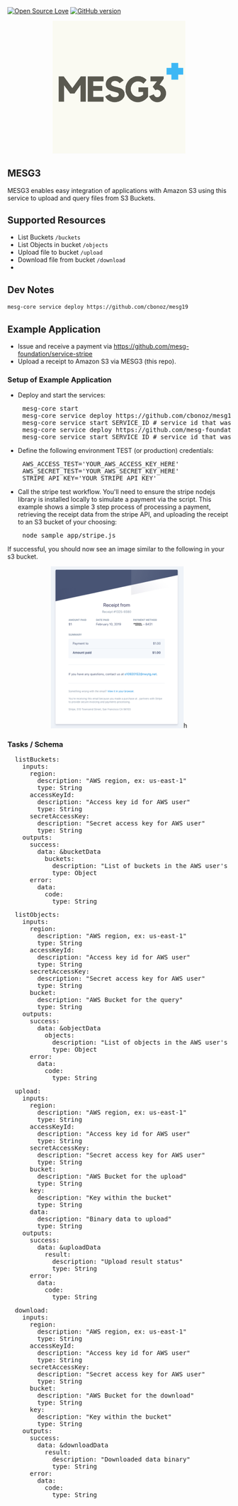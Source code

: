 [![Open Source Love](https://badges.frapsoft.com/os/mit/mit.svg?v=102)](https://github.com/ellerbrock/open-source-badge/)
[![GitHub version](https://badge.fury.io/gh/boennemann%2Fbadges.svg)](http://badge.fury.io/gh/boennemann%2Fbadges)

<div align="center">
    <img width="300" src="./img/mesg3.png"/>
</div>

MESG3
---

MESG3 enables easy integration of applications with Amazon S3 using this service to upload and query files from S3 Buckets.

## Supported Resources
* List Buckets `/buckets`
* List Objects in bucket `/objects`
* Upload file to bucket `/upload`
* Download file from bucket `/download`
* 
## Dev Notes
```bash
mesg-core service deploy https://github.com/cbonoz/mesg19
```

## Example Application
* Issue and receive a payment via https://github.com/mesg-foundation/service-stripe
* Upload a receipt to Amazon S3 via MESG3 (this repo).

### Setup of Example Application

* Deploy and start the services:
<pre>
    mesg-core start
    mesg-core service deploy https://github.com/cbonoz/mesg19
    mesg-core service start SERVICE_ID # service id that was just printed after the deploy.
    mesg-core service deploy https://github.com/mesg-foundation/service-stripe
    mesg-core service start SERVICE_ID # service id that was just printed after the deploy.
</pre>

* Define the following environment TEST (or production) credentials:
<pre>
    AWS_ACCESS_TEST='YOUR_AWS_ACCESS_KEY_HERE'
    AWS_SECRET_TEST='YOUR_AWS_SECRET_KEY_HERE'
    STRIPE_API_KEY='YOUR_STRIPE_API_KEY'
</pre>
* Call the stripe test workflow. You'll need to ensure the stripe nodejs library is installed locally to simulate a payment via the script. This example shows a simple 3 step process of processing a payment, retrieving the receipt data from the stripe API, and uploading the receipt to an S3 bucket of your choosing:
<pre>
    node sample_app/stripe.js
</pre>

If successful, you should now see an image similar to the following in your s3 bucket.

<div align="center">
    <img width="300" src="./img/sample_receipt.png"/>h
</div>

### Tasks / Schema

<pre>
  listBuckets:
    inputs:
      region:
        description: "AWS region, ex: us-east-1"
        type: String
      accessKeyId:
        description: "Access key id for AWS user"
        type: String
      secretAccessKey:
        description: "Secret access key for AWS user"
        type: String
    outputs:
      success:
        data: &bucketData
          buckets:
            description: "List of buckets in the AWS user's region"
            type: Object
      error:
        data:
          code:
            type: String
</pre>
<pre>
  listObjects:
    inputs:
      region:
        description: "AWS region, ex: us-east-1"
        type: String
      accessKeyId:
        description: "Access key id for AWS user"
        type: String
      secretAccessKey:
        description: "Secret access key for AWS user"
        type: String
      bucket:
        description: "AWS Bucket for the query"
        type: String
    outputs:
      success:
        data: &objectData
          objects:
            description: "List of objects in the AWS user's bucket (up to 1000 items)"
            type: Object
      error:
        data:
          code:
            type: String
</pre>
<pre>
  upload:
    inputs:
      region:
        description: "AWS region, ex: us-east-1"
        type: String
      accessKeyId:
        description: "Access key id for AWS user"
        type: String
      secretAccessKey:
        description: "Secret access key for AWS user"
        type: String
      bucket:
        description: "AWS Bucket for the upload"
        type: String
      key:
        description: "Key within the bucket"
        type: String
      data:
        description: "Binary data to upload"
        type: String
    outputs:
      success:
        data: &uploadData
          result:
            description: "Upload result status"
            type: String
      error:
        data:
          code:
            type: String
</pre>
<pre>
  download:
    inputs:
      region:
        description: "AWS region, ex: us-east-1"
        type: String
      accessKeyId:
        description: "Access key id for AWS user"
        type: String
      secretAccessKey:
        description: "Secret access key for AWS user"
        type: String
      bucket:
        description: "AWS Bucket for the download"
        type: String
      key:
        description: "Key within the bucket"
        type: String
    outputs:
      success:
        data: &downloadData
          result:
            description: "Downloaded data binary"
            type: String
      error:
        data:
          code:
            type: String
</pre>

